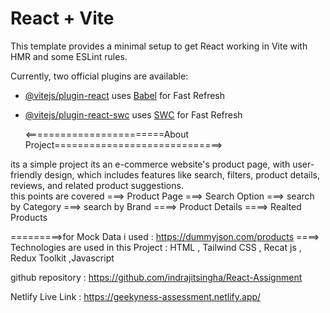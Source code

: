 # React + Vite
This template provides a minimal setup to get React working in Vite with HMR and some ESLint rules.

Currently, two official plugins are available:

- [@vitejs/plugin-react](https://github.com/vitejs/vite-plugin-react/blob/main/packages/plugin-react/README.md) uses [Babel](https://babeljs.io/) for Fast Refresh
- [@vitejs/plugin-react-swc](https://github.com/vitejs/vite-plugin-react-swc) uses [SWC](https://swc.rs/) for Fast Refresh

  <========================About Project=============================>

its a simple project its an e-commerce website's product page, with user-friendly design, which includes features like search, filters, product
details, reviews, and related product suggestions.  
this points are covered
===> Product Page 
===> Search Option
===> search by Category
===> search by Brand
====> Product Details
====> Realted Products

=========>for Mock Data i used : https://dummyjson.com/products
====> Technologies are used in this Project  : HTML , Tailwind CSS , Recat js , Redux Toolkit  ,Javascript 

github repository : https://github.com/indrajitsingha/React-Assignment

Netlify  Live Link : https://geekyness-assessment.netlify.app/
